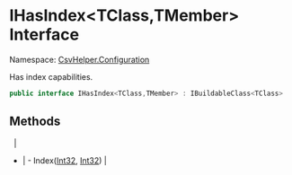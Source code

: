 # IHasIndex&lt;TClass,TMember&gt; Interface

Namespace: [CsvHelper.Configuration](/api/CsvHelper.Configuration)

Has index capabilities.

```cs
public interface IHasIndex<TClass,TMember> : IBuildableClass<TClass>
```

## Methods
&nbsp; | &nbsp;
- | -
Index([Int32](https://docs.microsoft.com/en-us/dotnet/api/system.int32), [Int32](https://docs.microsoft.com/en-us/dotnet/api/system.int32)) | 
